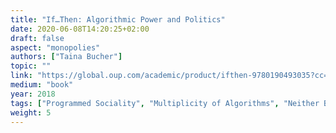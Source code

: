 ```yaml
---
title: "If…Then: Algorithmic Power and Politics"
date: 2020-06-08T14:20:25+02:00
draft: false
aspect: "monopolies"
authors: ["Taina Bucher"]
topic: ""
link: "https://global.oup.com/academic/product/ifthen-9780190493035?cc=de&lang=en&"
medium: "book"
year: 2018
tags: ["Programmed Sociality", "Multiplicity of Algorithms", "Neither Black Nor Box: (Un)knowing Algorithms", "Life at the Top: Engineering Participation", "Affective Landscapes: Everyday Encounters with Algorithms", "Programming the News: When Algorithms Come to Matter", "Algorithmic Life"]
weight: 5
---
```

